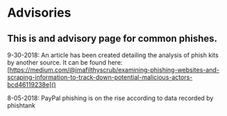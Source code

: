 Advisories
===

This is and advisory page for common phishes.
--- 

9-30-2018: An article has been created detailing the analysis of phish kits by another source. It can be found here: [https://medium.com/@imafilthyscrub/examining-phishing-websites-and-scraping-information-to-track-down-potential-malicious-actors-bcd46119238e]()

8-05-2018: PayPal phishing is on the rise according to data recorded by phishtank

